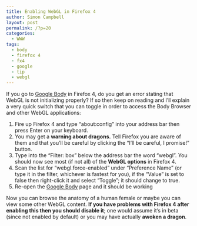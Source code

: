 ```yaml
---
title: Enabling WebGL in Firefox 4
author: Simon Campbell
layout: post
permalink: /?p=20
categories:
  - WWW
tags:
  - body
  - firefox 4
  - fx4
  - google
  - tip
  - webgl
---
```

If you go to [Google Body][1] in Firefox 4, do you get an error stating that WebGL is not initializing properly? If so then keep on reading and I’ll explain a very quick switch that you can toggle in order to access the Body Browser and other WebGL applications:

  1. Fire up Firefox 4 and type “about:config” into your address bar then press Enter on your keyboard.
  2. You may get a **warning about dragons.** Tell Firefox you are aware of them and that you’ll be careful by clicking the “I’ll be careful, I promise!” button.
  3. Type into the “Filter: box” below the address bar the word “webgl”. You should now see most (if not all) of the **WebGL options** in Firefox 4.
  4. Scan the list for “webgl.force-enabled” under “Preference Name” (or type it in the filter, whichever is fastest for you), if the “Value” is set to false then right-click it and select “Toggle”; it should change to true.
  5. Re-open the [Google Body][1] page and it should be working

Now you can browse the anatomy of a human female or maybe you can view some other WebGL content. **If you have problems with Firefox 4 after enabling this then you should disable it**; one would assume it’s in beta (since not enabled by default) or you may have actually **awoken a dragon**.

 [1]: http://bodybrowser.googlelabs.com/